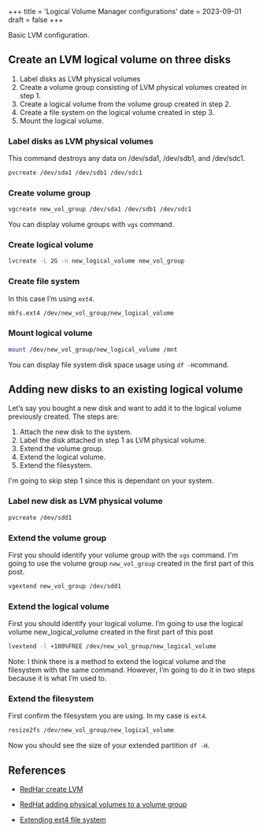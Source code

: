+++
title = 'Logical Volume Manager configurations'
date = 2023-09-01
draft = false
+++

Basic LVM configuration.

## Create an LVM logical volume on three disks

1. Label disks as LVM physical volumes
2. Create a volume group consisting of LVM physical volumes created in step 1.
3. Create a logical volume from the volume group created in step 2.
4. Create a file system on the logical volume created in step 3.
5. Mount the logical volume.

### Label disks as LVM physical volumes

This command destroys any data on /dev/sda1, /dev/sdb1, and /dev/sdc1.

```bash
pvcreate /dev/sda1 /dev/sdb1 /dev/sdc1
```

### Create volume group

```bash
vgcreate new_vol_group /dev/sda1 /dev/sdb1 /dev/sdc1
```

You can display volume groups with `vgs` command.

### Create logical volume

```bash
lvcreate -L 2G -n new_logical_volume new_vol_group
```

### Create file system

In this case I’m using `ext4`.

```bash
mkfs.ext4 /dev/new_vol_group/new_logical_volume
```

### Mount logical volume

```bash
mount /dev/new_vol_group/new_logical_volume /mnt
```

You can display file system disk space usage using `df -H`command.

## Adding new disks to an existing logical volume

Let’s say you bought a new disk and want to add it to the logical volume previously created. The steps are:

1. Attach the new disk to the system.
2. Label the disk attached in step 1 as LVM physical volume.
3. Extend the volume group.
4. Extend the logical volume.
5. Extend the filesystem.

I'm going to skip step 1 since this is dependant on your system.

### Label new disk as LVM physical volume

```bash
pvcreate /dev/sdd1
```

### Extend the volume group

First you should identify your volume group with the `vgs` command. I'm going to use the volume group `new_vol_group` created in the first part of this post.

```bash
vgextend new_vol_group /dev/sdd1
```

### Extend the logical volume

First you should identify your logical volume. I’m going to use the logical volume new_logical_volume created in the first part of this post

```bash
lvextend -l +100%FREE /dev/new_vol_group/new_logical_volume
```

Note: I think there is a method to extend the logical volume and the filesystem with the same command. However, I’m going to do it in two steps because it is what I’m used to.

### Extend the filesystem

First confirm the filesystem you are using. In my case is `ext4`.

```bash
resize2fs /dev/new_vol_group/new_logical_volume
```

Now you should see the size of your extended partition `df -H`.

## References

- [RedHar create LVM](https://access.redhat.com/documentation/es-es/red_hat_enterprise_linux/7/html/logical_volume_manager_administration/lvm_examples?ref=denniscmartin.com)

- [RedHat adding physical volumes to a volume group](https://access.redhat.com/documentation/en-us/red_hat_enterprise_linux/6/html/logical_volume_manager_administration/vg_grow?ref=denniscmartin.com)

- [Extending ext4 file system](https://www.systutorials.com/extending-a-mounted-ext4-file-system-on-lvm-in-linux/?ref=denniscmartin.com)
